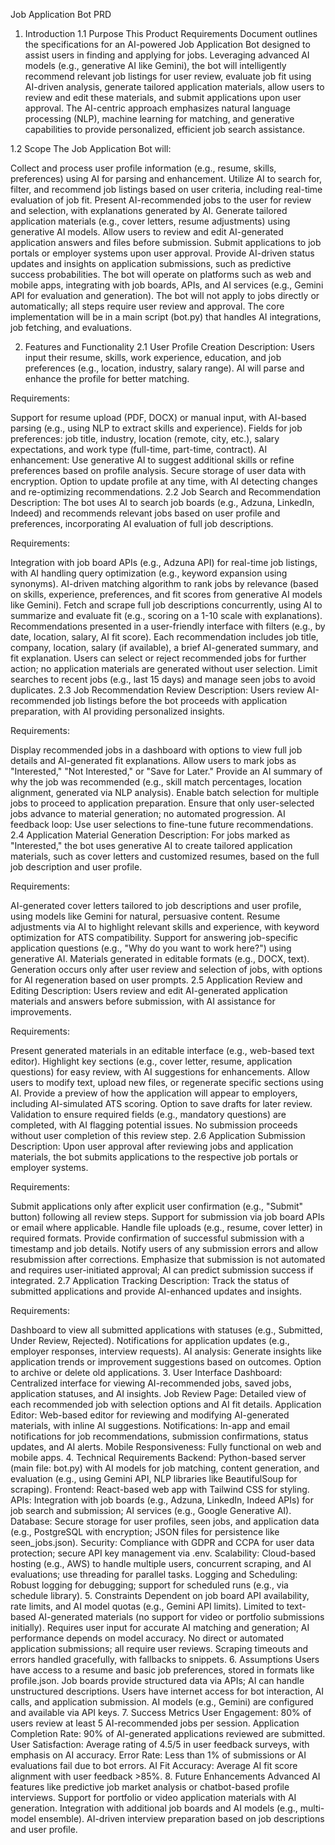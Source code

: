 Job Application Bot PRD
1. Introduction
1.1 Purpose
This Product Requirements Document outlines the specifications for an AI-powered Job Application Bot designed to assist users in finding and applying for jobs. Leveraging advanced AI models (e.g., generative AI like Gemini), the bot will intelligently recommend relevant job listings for user review, evaluate job fit using AI-driven analysis, generate tailored application materials, allow users to review and edit these materials, and submit applications upon user approval. The AI-centric approach emphasizes natural language processing (NLP), machine learning for matching, and generative capabilities to provide personalized, efficient job search assistance.

1.2 Scope
The Job Application Bot will:

Collect and process user profile information (e.g., resume, skills, preferences) using AI for parsing and enhancement.
Utilize AI to search for, filter, and recommend job listings based on user criteria, including real-time evaluation of job fit.
Present AI-recommended jobs to the user for review and selection, with explanations generated by AI.
Generate tailored application materials (e.g., cover letters, resume adjustments) using generative AI models.
Allow users to review and edit AI-generated application answers and files before submission.
Submit applications to job portals or employer systems upon user approval.
Provide AI-driven status updates and insights on application submissions, such as predictive success probabilities.
The bot will operate on platforms such as web and mobile apps, integrating with job boards, APIs, and AI services (e.g., Gemini API for evaluation and generation). The bot will not apply to jobs directly or automatically; all steps require user review and approval. The core implementation will be in a main script (bot.py) that handles AI integrations, job fetching, and evaluations.

2. Features and Functionality
2.1 User Profile Creation
Description: Users input their resume, skills, work experience, education, and job preferences (e.g., location, industry, salary range). AI will parse and enhance the profile for better matching.

Requirements:

Support for resume upload (PDF, DOCX) or manual input, with AI-based parsing (e.g., using NLP to extract skills and experience).
Fields for job preferences: job title, industry, location (remote, city, etc.), salary expectations, and work type (full-time, part-time, contract).
AI enhancement: Use generative AI to suggest additional skills or refine preferences based on profile analysis.
Secure storage of user data with encryption.
Option to update profile at any time, with AI detecting changes and re-optimizing recommendations.
2.2 Job Search and Recommendation
Description: The bot uses AI to search job boards (e.g., Adzuna, LinkedIn, Indeed) and recommends relevant jobs based on user profile and preferences, incorporating AI evaluation of full job descriptions.

Requirements:

Integration with job board APIs (e.g., Adzuna API) for real-time job listings, with AI handling query optimization (e.g., keyword expansion using synonyms).
AI-driven matching algorithm to rank jobs by relevance (based on skills, experience, preferences, and fit scores from generative AI models like Gemini).
Fetch and scrape full job descriptions concurrently, using AI to summarize and evaluate fit (e.g., scoring on a 1-10 scale with explanations).
Recommendations presented in a user-friendly interface with filters (e.g., by date, location, salary, AI fit score).
Each recommendation includes job title, company, location, salary (if available), a brief AI-generated summary, and fit explanation.
Users can select or reject recommended jobs for further action; no application materials are generated without user selection.
Limit searches to recent jobs (e.g., last 15 days) and manage seen jobs to avoid duplicates.
2.3 Job Recommendation Review
Description: Users review AI-recommended job listings before the bot proceeds with application preparation, with AI providing personalized insights.

Requirements:

Display recommended jobs in a dashboard with options to view full job details and AI-generated fit explanations.
Allow users to mark jobs as "Interested," "Not Interested," or "Save for Later."
Provide an AI summary of why the job was recommended (e.g., skill match percentages, location alignment, generated via NLP analysis).
Enable batch selection for multiple jobs to proceed to application preparation.
Ensure that only user-selected jobs advance to material generation; no automated progression.
AI feedback loop: Use user selections to fine-tune future recommendations.
2.4 Application Material Generation
Description: For jobs marked as "Interested," the bot uses generative AI to create tailored application materials, such as cover letters and customized resumes, based on the full job description and user profile.

Requirements:

AI-generated cover letters tailored to job descriptions and user profile, using models like Gemini for natural, persuasive content.
Resume adjustments via AI to highlight relevant skills and experience, with keyword optimization for ATS compatibility.
Support for answering job-specific application questions (e.g., "Why do you want to work here?") using generative AI.
Materials generated in editable formats (e.g., DOCX, text).
Generation occurs only after user review and selection of jobs, with options for AI regeneration based on user prompts.
2.5 Application Review and Editing
Description: Users review and edit AI-generated application materials and answers before submission, with AI assistance for improvements.

Requirements:

Present generated materials in an editable interface (e.g., web-based text editor).
Highlight key sections (e.g., cover letter, resume, application questions) for easy review, with AI suggestions for enhancements.
Allow users to modify text, upload new files, or regenerate specific sections using AI.
Provide a preview of how the application will appear to employers, including AI-simulated ATS scoring.
Option to save drafts for later review.
Validation to ensure required fields (e.g., mandatory questions) are completed, with AI flagging potential issues.
No submission proceeds without user completion of this review step.
2.6 Application Submission
Description: Upon user approval after reviewing jobs and application materials, the bot submits applications to the respective job portals or employer systems.

Requirements:

Submit applications only after explicit user confirmation (e.g., "Submit" button) following all review steps.
Support for submission via job board APIs or email where applicable.
Handle file uploads (e.g., resume, cover letter) in required formats.
Provide confirmation of successful submission with a timestamp and job details.
Notify users of any submission errors and allow resubmission after corrections.
Emphasize that submission is not automated and requires user-initiated approval; AI can predict submission success if integrated.
2.7 Application Tracking
Description: Track the status of submitted applications and provide AI-enhanced updates and insights.

Requirements:

Dashboard to view all submitted applications with statuses (e.g., Submitted, Under Review, Rejected).
Notifications for application updates (e.g., employer responses, interview requests).
AI analysis: Generate insights like application trends or improvement suggestions based on outcomes.
Option to archive or delete old applications.
3. User Interface
Dashboard: Centralized interface for viewing AI-recommended jobs, saved jobs, application statuses, and AI insights.
Job Review Page: Detailed view of each recommended job with selection options and AI fit details.
Application Editor: Web-based editor for reviewing and modifying AI-generated materials, with inline AI suggestions.
Notifications: In-app and email notifications for job recommendations, submission confirmations, status updates, and AI alerts.
Mobile Responsiveness: Fully functional on web and mobile apps.
4. Technical Requirements
Backend: Python-based server (main file: bot.py) with AI models for job matching, content generation, and evaluation (e.g., using Gemini API, NLP libraries like BeautifulSoup for scraping).
Frontend: React-based web app with Tailwind CSS for styling.
APIs: Integration with job boards (e.g., Adzuna, LinkedIn, Indeed APIs) for job search and submission; AI services (e.g., Google Generative AI).
Database: Secure storage for user profiles, seen jobs, and application data (e.g., PostgreSQL with encryption; JSON files for persistence like seen_jobs.json).
Security: Compliance with GDPR and CCPA for user data protection; secure API key management via .env.
Scalability: Cloud-based hosting (e.g., AWS) to handle multiple users, concurrent scraping, and AI evaluations; use threading for parallel tasks.
Logging and Scheduling: Robust logging for debugging; support for scheduled runs (e.g., via schedule library).
5. Constraints
Dependent on job board API availability, rate limits, and AI model quotas (e.g., Gemini API limits).
Limited to text-based AI-generated materials (no support for video or portfolio submissions initially).
Requires user input for accurate AI matching and generation; AI performance depends on model accuracy.
No direct or automated application submissions; all require user reviews.
Scraping timeouts and errors handled gracefully, with fallbacks to snippets.
6. Assumptions
Users have access to a resume and basic job preferences, stored in formats like profile.json.
Job boards provide structured data via APIs; AI can handle unstructured descriptions.
Users have internet access for bot interaction, AI calls, and application submission.
AI models (e.g., Gemini) are configured and available via API keys.
7. Success Metrics
User Engagement: 80% of users review at least 5 AI-recommended jobs per session.
Application Completion Rate: 90% of AI-generated applications reviewed are submitted.
User Satisfaction: Average rating of 4.5/5 in user feedback surveys, with emphasis on AI accuracy.
Error Rate: Less than 1% of submissions or AI evaluations fail due to bot errors.
AI Fit Accuracy: Average AI fit score alignment with user feedback >85%.
8. Future Enhancements
Advanced AI features like predictive job market analysis or chatbot-based profile interviews.
Support for portfolio or video application materials with AI generation.
Integration with additional job boards and AI models (e.g., multi-model ensemble).
AI-driven interview preparation based on job descriptions and user profile.